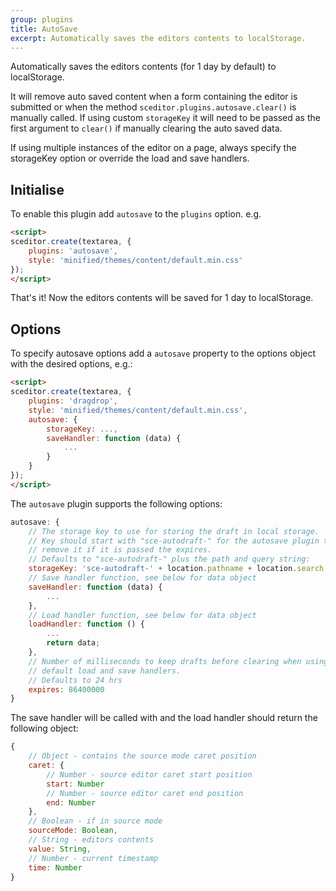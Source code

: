 ```yaml
---
group: plugins
title: AutoSave
excerpt: Automatically saves the editors contents to localStorage.
---
```

Automatically saves the editors contents (for 1 day by default) to localStorage.

It will remove auto saved content when a form containing the editor is submitted
or when the method `sceditor.plugins.autosave.clear()` is manually called.
If using custom `storageKey` it will need to be passed as the first argument to
`clear()` if manually clearing the auto saved data.

<div class="notice warning">
	If using multiple instances of the editor on a page, always specify the
    storageKey option or override the load and save handlers.
</div>

## Initialise <a id="initialise"></a>

To enable this plugin add `autosave` to the `plugins` option. e.g.

```html
<script>
sceditor.create(textarea, {
	plugins: 'autosave',
    style: 'minified/themes/content/default.min.css'
});
</script>
```

That's it! Now the editors contents will be saved for 1 day to localStorage.


## Options

To specify autosave options add a `autosave` property to the options object
with the desired options, e.g.:

```html
<script>
sceditor.create(textarea, {
	plugins: 'dragdrop',
    style: 'minified/themes/content/default.min.css',
    autosave: {
        storageKey: ...,
        saveHandler: function (data) {
            ...
        }
    }
});
</script>
```

The `autosave` plugin supports the following options:

```js
autosave: {
    // The storage key to use for storing the draft in local storage.
    // Key should start with "sce-autodraft-" for the autosave plugin to
    // remove it if it is passed the expires.
    // Defaults to "sce-autodraft-" plus the path and query string:
    storageKey: 'sce-autodraft-' + location.pathname + location.search;,
    // Save handler function, see below for data object
    saveHandler: function (data) {
        ...
    },
    // Load handler function, see below for data object
    loadHandler: function () {
        ...
        return data;
    },
    // Number of milliseconds to keep drafts before clearing when using the
    // default load and save handlers.
    // Defaults to 24 hrs
    expires: 86400000
}
```

The save handler will be called with and the load handler should return the
following object:

```js
{
    // Object - contains the source mode caret position
    caret: {
        // Number - source editor caret start position
        start: Number
        // Number - source editor caret end position
        end: Number
    },
    // Boolean - if in source mode
    sourceMode: Boolean,
    // String - editors contents
    value: String,
    // Number - current timestamp
    time: Number
}
```
